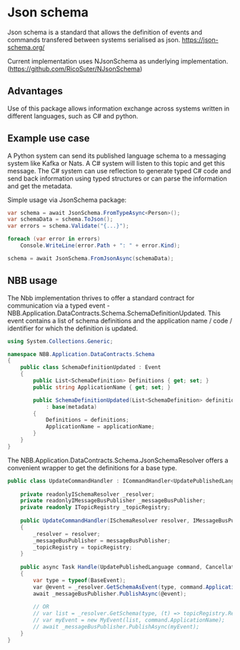 
Json schema
===============

Json schema is a standard that allows the definition of events and commands transfered between systems serialised as json.
https://json-schema.org/

Current implementation uses NJsonSchema as underlying implementation. (https://github.com/RicoSuter/NJsonSchema)

Advantages
----------------

Use of this package allows information exchange across systems written in different languages, such as C# and python. 

Example use case
----------------
A Python system can send its published language schema to a messaging system like Kafka or Nats. 
A C# system will listen to this topic and get this message.
The C# system can use reflection to generate typed C# code and send back information using typed structures or can parse the information and get the metadata.

Simple usage via JsonSchema package:
```csharp
var schema = await JsonSchema.FromTypeAsync<Person>();
var schemaData = schema.ToJson();
var errors = schema.Validate("{...}");

foreach (var error in errors)
    Console.WriteLine(error.Path + ": " + error.Kind);

schema = await JsonSchema.FromJsonAsync(schemaData);

```

NBB usage
----------------
The Nbb implementation thrives to offer a standard contract for communication via a typed event - NBB.Application.DataContracts.Schema.SchemaDefinitionUpdated.
This event contains a list of schema definitions and the application name / code / identifier for which the definition is updated.

```csharp
using System.Collections.Generic;

namespace NBB.Application.DataContracts.Schema
{
    public class SchemaDefinitionUpdated : Event
    {
        public List<SchemaDefinition> Definitions { get; set; }
        public string ApplicationName { get; set; }		

        public SchemaDefinitionUpdated(List<SchemaDefinition> definitions, string applicationName, EventMetadata metadata = null)
            : base(metadata)
        {
            Definitions = definitions;
            ApplicationName = applicationName;
        }
    }
}
```

The NBB.Application.DataContracts.Schema.JsonSchemaResolver offers a convenient wrapper to get the definitions for a base type.

```csharp
public class UpdateCommandHandler : ICommandHandler<UpdatePublishedLanguage>{
	
	private readonlyISchemaResolver _resolver;
	private readonlyIMessageBusPublisher _messageBusPublisher;
	private readonly ITopicRegistry _topicRegistry;
	
	public UpdateCommandHandler(ISchemaResolver resolver, IMessageBusPublisher messageBusPublisher, ITopicRegistry topicRegistry)
	{
		_resolver = resolver;
		_messageBusPublisher = messageBusPublisher;
		_topicRegistry = topicRegistry;
	}
	
	public async Task Handle(UpdatePublishedLanguage command, CancellationToken token=default(CancellationToken))
	{
		var type = typeof(BaseEvent);
		var @event = _resolver.GetSchemaAsEvent(type, command.ApplicationName, (t) => topicRegistry.Resolve(t));
		await _messageBusPublisher.PublishAsync(@event);
		
		// OR
		// var list = _resolver.GetSchema(type, (t) => topicRegistry.Resolve(t));
		// var myEvent = new MyEvent(list, command.ApplicationName);
		// await _messageBusPublisher.PublishAsync(myEvent);
	}
}


```